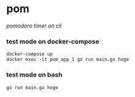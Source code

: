 # pom

*pomodoro timer on cli*


### test mode on docker-compose

```shell
docker-compose up
docker exec -it pom_app_1 go run main.go hoge
```

### test mode on bash

```shell
go run main.go hoge
```

